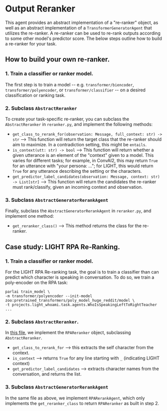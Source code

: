 # Output Reranker

This agent provides an abstract implementation of a "re-ranker" object, as well as an abstract implementation of a `TransformerGeneratorAgent` that utilizes the re-ranker. A re-ranker can be used to re-rank outputs according to some other model's predictor score. The below steps outline how to build a re-ranker for your task.

## How to build your own re-ranker.

### 1. Train a classifier or ranker model.

The first step is to train a model -- e.g. `transformer/biencoder`, `transformer/polyencoder`, or `transformer/classifier` -- on a desired classification or ranking task.

### 2. Subclass `AbstractReranker`

To create your task-specific re-ranker, you can subclass the `AbstractReranker` in `reranker.py`, and implement the following methods:

- `get_class_to_rerank_for(observation: Message, full_context: str) -> str` --> This function will return the target class that the re-ranker should aim to maximize. In a contradiction setting, this might be `entails`.
- `is_context(utt: str) -> bool` --> This function will return whether a given utterance is an element of the "context" given to a model. This varies for different tasks; for example, in ConvAI2, this may return `True` for an utterance with "your persona: ..."; for LIGHT, this would return `True` for any utterance describing the setting or the characters.
- `get_predictor_label_candidates(observation: Message, context: str) -> List[str]` --> This function will return the candidates the re-ranker must rank/classify, given an incoming context and observation.

### 3. Subclass `AbstractGeneratorRerankAgent`

Finally, subclass the `AbstractGeneratorRerankAgent` in `reranker.py`, and implement one method:

- `get_reranker_class()` --> This method returns the class for the re-ranker.

## Case study: LIGHT RPA Re-Ranking.

### 1. Train a classifier or ranker model.

For the LIGHT RPA Re-ranking task, the goal is to train a classifier than can predict which character is speaking in conversation. To do so, we train a poly-encoder on the RPA task:

    parlai train_model \
    -m transformer/polyencoder --init-model zoo:pretrained_transformers/poly_model_huge_reddit/model \
    -t projects.light_whoami.task.agents.WhoIsSpeakingLeftToRightTeacher ...

### 2. Subclass `AbstractReranker`.

In [this file](https://github.com/facebookresearch/ParlAI/tree/main/parlai/agents/reranker/reranker.py), we implement the `RPAReranker` object, subclassing `AbstractReranker`.

- `get_class_to_rerank_for` --> this extracts the self character from the context.
- `is_context` --> returns `True` for any line starting with `_` (indicating LIGHT context)
- `get_predictor_label_candidates` --> extracts character names from the conversation, and returns the list.

### 3. Subclass `AbstractGeneratorRerankAgent`

In the same file as above, we implement `RPARerankAgent`, which only implements the `get_reranker_class` to return `RPAReranker` as built in step 2.
